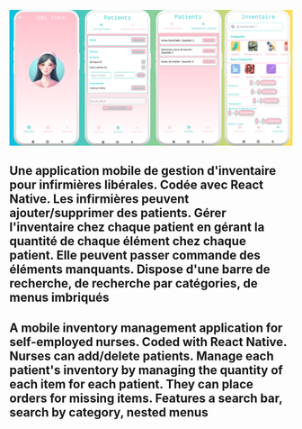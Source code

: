 ![alt text](https://github.com/dvdmnc/GestionInventaire/blob/main/IDEL%20screen.png?raw=true)

## Une application mobile de gestion d'inventaire pour infirmières libérales. Codée avec React Native. Les infirmières peuvent ajouter/supprimer des patients. Gérer l'inventaire chez chaque patient en gérant la quantité de chaque élément chez chaque patient. Elle peuvent passer commande des éléments manquants. Dispose d'une barre de recherche, de recherche par catégories, de menus imbriqués
## A mobile inventory management application for self-employed nurses. Coded with React Native. Nurses can add/delete patients. Manage each patient's inventory by managing the quantity of each item for each patient. They can place orders for missing items. Features a search bar, search by category, nested menus
